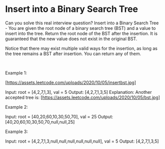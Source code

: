 # Insert into a Binary Search Tree

Can you solve this real interview question? Insert into a Binary Search Tree - You are given the root node of a binary search tree (BST) and a value to insert into the tree. Return the root node of the BST after the insertion. It is guaranteed that the new value does not exist in the original BST.

Notice that there may exist multiple valid ways for the insertion, as long as the tree remains a BST after insertion. You can return any of them.

 

Example 1:

[https://assets.leetcode.com/uploads/2020/10/05/insertbst.jpg]


Input: root = [4,2,7,1,3], val = 5
Output: [4,2,7,1,3,5]
Explanation: Another accepted tree is:
[https://assets.leetcode.com/uploads/2020/10/05/bst.jpg]


Example 2:


Input: root = [40,20,60,10,30,50,70], val = 25
Output: [40,20,60,10,30,50,70,null,null,25]


Example 3:


Input: root = [4,2,7,1,3,null,null,null,null,null,null], val = 5
Output: [4,2,7,1,3,5]